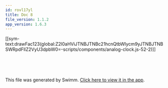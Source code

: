 ```yaml
---
id: rovl17yl
title: Doc 8
file_version: 1.1.2
app_version: 1.6.3
---
```


[[sym-text:drawFac123(global:Z2l0aHViJTNBJTNBc21hcnQtbWlycm9yJTNBJTNBSWRpdFllZ2VyU3dpbW0=-scripts/components/analog-clock.js-52-2)]]

<br/>

<br/>

<br/>

This file was generated by Swimm. [Click here to view it in the app](https://swimm-web-app.web.app/repos/Z2l0aHViJTNBJTNBc21hcnQtbWlycm9yJTNBJTNBSWRpdFllZ2VyU3dpbW0=/docs/rovl17yl).
